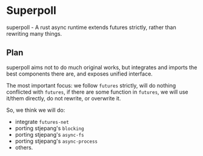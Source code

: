 # Superpoll

superpoll - A rust async runtime extends futures strictly, rather than rewriting many things.

## Plan

superpoll aims not to do much original works, but integrates and imports the best components 
there are, and exposes unified interface.

The most important focus: we follow `futures` strictly, will do nothing conflicted with `futures`,
if there are some function in `futures`, we will use it/them directly, do not rewrite, or overwrite it.

So, we think we will do:

- integrate `futures-net`
- porting stjepang's `blocking`
- porting stjepang's `async-fs`
- porting stjepang's `async-process`
- others.


